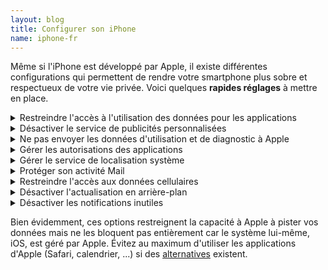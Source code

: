 ```yaml
---
layout: blog
title: Configurer son iPhone
name: iphone-fr
---
```


Même si l'iPhone est développé par Apple, il existe différentes configurations qui permettent de rendre votre smartphone plus sobre et respectueux de votre vie privée. Voici quelques **rapides réglages** à mettre en place.

<!-- --------------------------------------------- -->
<details>
<summary>
Restreindre l'accès à l'utilisation des données pour les applications
</summary>

Certaines applications peuvent avoir l'autorisation de suivre votre activité sur les autres applications. Cette option d'espionnage peut être désactiver en allant dans les **Réglages** et en suivant ce chemin :

> **> Confidentialité et sécurité**

> **> Suivi**

> **> Autoriser les demandes de suivi des apps**, désactivez l'option

</details>

<!-- --------------------------------------------- -->
<details>
<summary>
Désactiver le service de publicités personnalisées
</summary>

Apple propose un service de personnalisation de publicités suivant votre utilisation, un autre moyen de pister vos données. Pour le désactiver, allez dans les **Réglages** et suivez ce chemin :

> **> Confidentialité et sécurité**

> **> Publicité Apple**

> **> Publicité personnalisées**, désactivez l'option

</details>

<!-- --------------------------------------------- -->
<details>
<summary>
    Ne pas envoyer les données d'utilisation et de diagnostic à Apple
</summary>

Ce sont des informations de votre utilisation envoyées à Apple en arrière-plan. Désactiver l'envoie de ces données permet de lutter contre l'accaparement de vos données par Apple. Cela permet aussi d'économiser de la batterie et des données mobiles. Pour cela allez dans les **Réglages** et en suivez ce chemin :

> **> Confidentialité et sécurité**

> **> Analyse et améliorations**

> **> Partager l'analyse de l'iPhone**, désactivez l'option

</details>

<!-- --------------------------------------------- -->
<details>
<summary>
    Gérer les autorisations des applications
</summary>

De nombreuses applications accèdent à certaines fonctionnalités et données de votre smartphone dont elles n'ont pas besoin pour fonctionner. Par exemple Facebook peut avoir accès à votre microphone même en arrière-plan (quand vous ne l'utilisez pas directement). Vous pouvez restreindre l'accès des applications en allant dans les **Réglages** et en suivant ce chemin :

> **> Confidentialité et sécurité**

> **> Sélectionnez le paramètre que vous souhaitez restreindre** (Localisation, Appareil Photo, Microphone, ...)

> Vous verrez la liste des applications qui ont pour ce paramètre :

> **> Cliquez sur les applications dont vous souhaitez restreindre l'accès**. Pour la localisation, si votre application a besoin de votre position mais pas forcément de façon très précise (météo, réseaux sociaux, ...), vous pouvez désactiver "Position exacte".

Essayez au maximum de **refuser l'accès**. Par exemple, je refuse que mon navigateur de recherche est accès à ma position (il n'en a pas besoin) mais j'accepte que mon application de navigation est accès à ma localisation seulement si l'application est en cours d'utilisation.

Si l'application a réellement besoin de ce paramètre pour fonctionner, elle vous demandera l'autorisation à votre prochaine utilisation.

</details>
<!-- --------------------------------------------- -->
<details>
<summary>
    Gérer le service de localisation système
</summary>

Apple accède à votre localisation pour de nombreux services. Ceux-ci ne sont pas forcément utiles et utilisent de la batterie et Internet.

Vous pouvez désactiver certains de ces services. Allez dans les **Réglages** de votre smartphone et suivez ce chemin :

> **> Confidentialité et sécurité**

> **> Service de localisation**

> **> Services système**

> **> Désactiver tous les services**, en particulier ceux de la section _Amélioration du produit_.

> > Pour les autres services, faites le en vous assurant que vous n'utilisez pas ce service ou que celui-ci n'a pas besoin de votre localisation pour fonctionner. Par exemple, il est judicieux de laisser activé _Localiser mon iPhone_ mais _Mise en réseau et sans fil_ n'a pas besoin de votre position pour fonctionner.

</details>

<!-- --------------------------------------------- -->
<details>
<summary>
    Protéger son activité Mail
</summary>

Comme il n'existe pas d'alternatives open source au client mail Apple (alternatives au client mail](../gafalt)), vous utilisez sûrement le client d'Apple. Pour le rendre plus sécurisé vous pouvez activer une option en allant dans **Réglages** et suivez ce chemin :

> **> Mail**

> **> Protection de la confidentialité**

> **> Protéger votre activité dans Mail**, activer l'option

</details>

<!-- --------------------------------------------- -->
<details>
<summary>
    Restreindre l'accès aux données cellulaires
</summary>

Le réseau mobile 4G/5G est au moins 4 fois plus énergivore que le Wi-Fi. Il est donc préférable de se connecter au Wi-Fi dès que l'on peut et de désactiver l'accès des applications aux données cellulaire (4G/5G). Pour cela allez dans **Réglages** et suivez ce chemin :

> **> Données cellulaires**

> **> Désélectionnez les applications que vous n'utilisez qu'en Wi-Fi**, essayez au maximum de désactiver les applications contenant des vidéos en ligne (les plus gourmande en données cellulaires)

</details>

<!-- --------------------------------------------- -->
<details>
<summary>
    Désactiver l'actualisation en arrière-plan
</summary>

Certaines applications continuent de s'actualiser même en arrière-plan (lorsque vous ne les utilisées pas). Cela nécessite **de la batterie et des données cellulaires**. Vous pouvez sélectionner quelles applications ont cette autorisation en allant dans **Réglages** et suivez ce chemin :

> **> Général**
>
> **> Actualiser en arrière-plan**

> **> Désélectionnez les applications qui n'ont pas besoin de s'actualiser en arrière-plan**

</details>

<!-- --------------------------------------------- -->
<details>
<summary>
    Désactiver les notifications inutiles
</summary>

Certaines applications vous envoie des notifications sans grand utilité. Cela nécessite **de la batterie et des données cellulaires**. Vous pouvez sélectionner quelles applications ont l'autorisation de vous envoyer des notification en allant dans **Réglages** et suivez ce chemin :

> **> Notifications**

> **> Désélectionnez les applications qui n'ont pas besoin de vous envoyer des notifications**

</details>

Bien évidemment, ces options restreignent la capacité à Apple à pister vos données mais ne les bloquent pas entièrement car le système lui-même, iOS, est géré par Apple. Évitez au maximum d'utiliser les applications d'Apple (Safari, calendrier, ...) si des [alternatives](../gafalt) existent.
